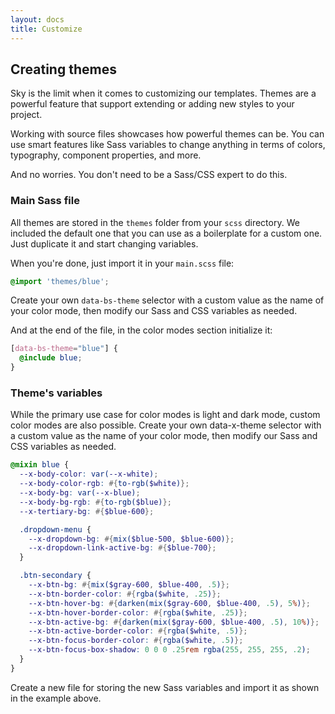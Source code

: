 ```yaml
---
layout: docs
title: Customize
---
```


## Creating themes

Sky is the limit when it comes to customizing our templates. Themes are a powerful feature that support extending or adding new styles to your project.

Working with source files showcases how powerful themes can be. You can use smart features like Sass variables to change anything in terms of colors, typography, component properties, and more.

And no worries. You don't need to be a Sass/CSS expert to do this.

### Main Sass file

All themes are stored in the `themes` folder from your `scss` directory. We included the default one that you can use as a boilerplate for a custom one. Just duplicate it and start changing variables. 

When you're done, just import it in your `main.scss` file:

```scss
@import 'themes/blue';
```

Create your own `data-bs-theme` selector with a custom value as the name of your color mode, then modify our Sass and CSS variables as needed.

And at the end of the file, in the color modes section initialize it:

```scss
[data-bs-theme="blue"] {
  @include blue;
}
```

### Theme's variables

While the primary use case for color modes is light and dark mode, custom color modes are also possible. Create your own data-x-theme selector with a custom value as the name of your color mode, then modify our Sass and CSS variables as needed.

```scss
@mixin blue {
  --x-body-color: var(--x-white);
  --x-body-color-rgb: #{to-rgb($white)};
  --x-body-bg: var(--x-blue);
  --x-body-bg-rgb: #{to-rgb($blue)};
  --x-tertiary-bg: #{$blue-600};

  .dropdown-menu {
    --x-dropdown-bg: #{mix($blue-500, $blue-600)};
    --x-dropdown-link-active-bg: #{$blue-700};
  }

  .btn-secondary {
    --x-btn-bg: #{mix($gray-600, $blue-400, .5)};
    --x-btn-border-color: #{rgba($white, .25)};
    --x-btn-hover-bg: #{darken(mix($gray-600, $blue-400, .5), 5%)};
    --x-btn-hover-border-color: #{rgba($white, .25)};
    --x-btn-active-bg: #{darken(mix($gray-600, $blue-400, .5), 10%)};
    --x-btn-active-border-color: #{rgba($white, .5)};
    --x-btn-focus-border-color: #{rgba($white, .5)};
    --x-btn-focus-box-shadow: 0 0 0 .25rem rgba(255, 255, 255, .2);
  }
}
```

Create a new file for storing the new Sass variables and import it as shown in the example above.
